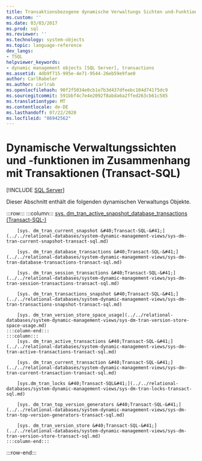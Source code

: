 ```yaml
---
title: Transaktionsbezogene dynamische Verwaltungs Sichten und-Funktionen (Transact-SQL) | Microsoft-Dokumentation
ms.custom: ''
ms.date: 03/03/2017
ms.prod: sql
ms.reviewer: ''
ms.technology: system-objects
ms.topic: language-reference
dev_langs:
- TSQL
helpviewer_keywords:
- dynamic management objects [SQL Server], transactions
ms.assetid: 4db9f715-995e-4e71-9544-26eb59e9fae0
author: CarlRabeler
ms.author: carlrab
ms.openlocfilehash: 90f2f5034e0cb1e7b3d437dfeebc104d741f5dc9
ms.sourcegitcommit: 591bbf4c7e4e2092f8abda6a2ffed263cb61c585
ms.translationtype: MT
ms.contentlocale: de-DE
ms.lasthandoff: 07/22/2020
ms.locfileid: "86942562"
---
```

# <a name="transaction-related-dynamic-management-views-and-functions-transact-sql"></a>Dynamische Verwaltungssichten und -funktionen im Zusammenhang mit Transaktionen (Transact-SQL)
[!INCLUDE [SQL Server](../../includes/applies-to-version/sqlserver.md)]

  Dieser Abschnitt enthält die folgenden dynamischen Verwaltungs Objekte.  

:::row:::
    :::column:::
        [sys. dm_tran_active_snapshot_database_transactions &#40;Transact-SQL-&#41;](../../relational-databases/system-dynamic-management-views/sys-dm-tran-active-snapshot-database-transactions-transact-sql.md)

        [sys. dm_tran_current_snapshot &#40;Transact-SQL-&#41;](../../relational-databases/system-dynamic-management-views/sys-dm-tran-current-snapshot-transact-sql.md)

        [sys. dm_tran_database_transactions &#40;Transact-SQL-&#41;](../../relational-databases/system-dynamic-management-views/sys-dm-tran-database-transactions-transact-sql.md)

        [sys. dm_tran_session_transactions &#40;Transact-SQL-&#41;](../../relational-databases/system-dynamic-management-views/sys-dm-tran-session-transactions-transact-sql.md)

        [sys. dm_tran_transactions_snapshot &#40;Transact-SQL-&#41;](../../relational-databases/system-dynamic-management-views/sys-dm-tran-transactions-snapshot-transact-sql.md)

        [sys. dm_tran_version_store_space_usage](../../relational-databases/system-dynamic-management-views/sys-dm-tran-version-store-space-usage.md)
    :::column-end:::
    :::column:::
        [sys. dm_tran_active_transactions &#40;Transact-SQL-&#41;](../../relational-databases/system-dynamic-management-views/sys-dm-tran-active-transactions-transact-sql.md)

        [sys. dm_tran_current_transaction &#40;Transact-SQL-&#41;](../../relational-databases/system-dynamic-management-views/sys-dm-tran-current-transaction-transact-sql.md)

        [sys.dm_tran_locks &#40;Transact-SQL&#41;](../../relational-databases/system-dynamic-management-views/sys-dm-tran-locks-transact-sql.md)

        [sys. dm_tran_top_version_generators &#40;Transact-SQL-&#41;](../../relational-databases/system-dynamic-management-views/sys-dm-tran-top-version-generators-transact-sql.md)

        [sys. dm_tran_version_store &#40;Transact-SQL-&#41;](../../relational-databases/system-dynamic-management-views/sys-dm-tran-version-store-transact-sql.md)
    :::column-end:::
:::row-end:::
